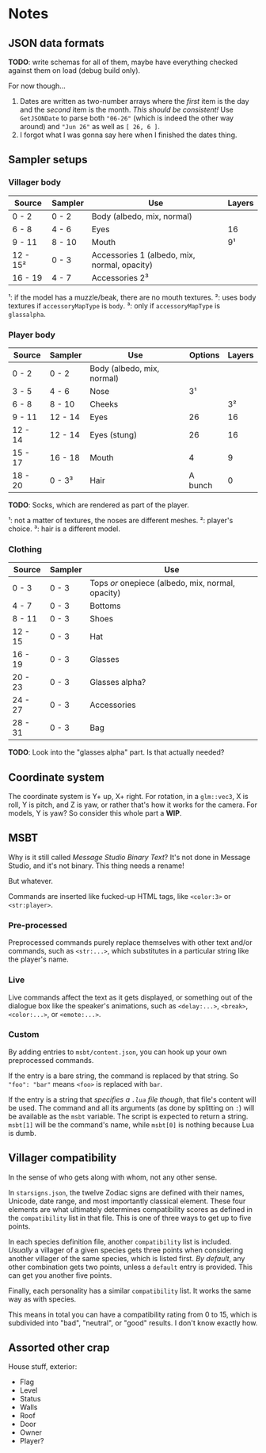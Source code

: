 # Notes

## JSON data formats

**TODO**: write schemas for all of them, maybe have everything checked against them on load (debug build only).

For now though...
1. Dates are written as two-number arrays where the *first* item is the day and the *second* item is the month. *This should be consistent!* Use `GetJSONDate` to parse both `"06-26"` (which is indeed the other way around) and `"Jun 26"` as well as `[ 26, 6 ]`.
2. I forgot what I was gonna say here when I finished the dates thing.

## Sampler setups

### Villager body

| Source   | Sampler | Use                                          | Layers |
| -------- | ------- | -------------------------------------------- | ------ |
| 0 - 2    | 0 - 2   | Body (albedo, mix, normal)                   |        |
| 6 - 8    | 4 - 6   | Eyes                                         | 16     |
| 9 - 11   | 8 - 10  | Mouth                                        | 9¹     |
| 12 - 15² | 0 - 3   | Accessories 1 (albedo, mix, normal, opacity) |        |
| 16 - 19  | 4 - 7   | Accessories 2³                               |        |

¹: if the model has a muzzle/beak, there are no mouth textures.
²: uses body textures if `accessoryMapType` is `body`.
³: only if `accessoryMapType` is `glassalpha`.

### Player body

| Source  | Sampler | Use                        | Options | Layers |
| ------- | ------- | -------------------------- | ------- | ------ |
| 0 - 2   | 0 - 2   | Body (albedo, mix, normal) |         |        |
| 3 - 5   | 4 - 6   | Nose                       | 3¹      |        |
| 6 - 8   | 8 - 10  | Cheeks                     |         | 3²     |
| 9 - 11  | 12 - 14 | Eyes                       | 26      | 16     |
| 12 - 14 | 12 - 14 | Eyes (stung)               | 26      | 16     |
| 15 - 17 | 16 - 18 | Mouth                      | 4       | 9      |
| 18 - 20 | 0 - 3³  | Hair                       | A bunch | 0      |

**TODO**: Socks, which are rendered as part of the player.

¹: not a matter of textures, the noses are different meshes.
²: player's choice.
³: hair is a different model.

### Clothing

| Source  | Sampler | Use                                               |
| ------- | ------- | ------------------------------------------------- |
| 0 - 3   | 0 - 3   | Tops *or* onepiece (albedo, mix, normal, opacity) |
| 4 - 7   | 0 - 3   | Bottoms                                           |
| 8 - 11  | 0 - 3   | Shoes                                             |
| 12 - 15 | 0 - 3   | Hat                                               |
| 16 - 19 | 0 - 3   | Glasses                                           |
| 20 - 23 | 0 - 3   | Glasses alpha?                                    |
| 24 - 27 | 0 - 3   | Accessories                                       |
| 28 - 31 | 0 - 3   | Bag                                               |

**TODO**: Look into the "glasses alpha" part. Is that actually needed?

## Coordinate system

The coordinate system is Y+ up, X+ right. For rotation, in a `glm::vec3`, X is roll, Y is pitch, and Z is yaw, or rather that's how it works for the camera. For models, Y is yaw? So consider this whole part a **WIP**.

## MSBT

Why is it still called *Message Studio Binary Text*? It's not done in Message Studio, and it's not binary. This thing needs a rename!

But whatever.

Commands are inserted like fucked-up HTML tags, like `<color:3>` or `<str:player>`.

### Pre-processed

Preprocessed commands purely replace themselves with other text and/or commands, such as `<str:...>`, which substitutes in a particular string like the player's name.

### Live

Live commands affect the text as it gets displayed, or something out of the dialogue box like the speaker's animations, such as `<delay:...>`, `<break>`, `<color:...>`, or `<emote:...>`.

### Custom

By adding entries to `msbt/content.json`, you can hook up your own preprocessed commands.

If the entry is a bare string, the command is replaced by that string. So `"foo": "bar"` means `<foo>` is replaced with `bar`.

If the entry is a string that *specifies a `.lua` file though*, that file's content will be used. The command and all its arguments (as done by splitting on `:`) will be available as the `msbt` variable. The script is expected to return a string. `msbt[1]` will be the command's name, while `msbt[0]` is nothing because Lua is dumb.

## Villager compatibility

In the sense of who gets along with whom, not any other sense.

In `starsigns.json`, the twelve Zodiac signs are defined with their names, Unicode, date range, and most importantly classical element. These four elements are what ultimately determines compatibility scores as defined in the `compatibility` list in that file. This is one of three ways to get up to five points.

In each species definition file, another `compatibility` list is included. *Usually* a villager of a given species gets three points when considering another villager of the same species, which is listed first. *By default*, any other combination gets two points, unless a `default` entry is provided. This can get you another five points.

Finally, each personality has a similar `compatibility` list. It works the same way as with species.

This means in total you can have a compatibility rating from 0 to 15, which is subdivided into "bad", "neutral", or "good" results. I don't know exactly how.

## Assorted other crap

House stuff, exterior:
* Flag
* Level
* Status
* Walls
* Roof
* Door
* Owner
* Player?

